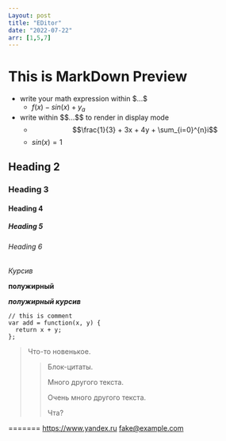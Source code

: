 ```yaml
---
Layout: post
title: "EDitor"
date: "2022-07-22"
arr: [1,5,7]
---
```



# This is MarkDown Preview
- write your math expression within $\$...\$$
  - $f(x) - sin(x) + y_a$
- write within $\$\$...\$\$$ to render in display mode
  - $$\frac{1}{3} + 3x + 4y + \sum_{i=0}^{n}i$$
  - $sin(x) = 1$

## Heading 2

### Heading 3

#### Heading 4

##### Heading 5

###### Heading 6

*Курсив*

**полужирный**

***полужирный курсив***

```JS
// this is comment
var add = function(x, y) {
  return x + y;
};
```

> Что-то новенькое.
> 
>> Блок-цитаты.
>>
>> Много другого текста.
>> 
>> Очень много другого текста.
>> 
>> Чта?

=======
<https://www.yandex.ru>
<fake@example.com>
